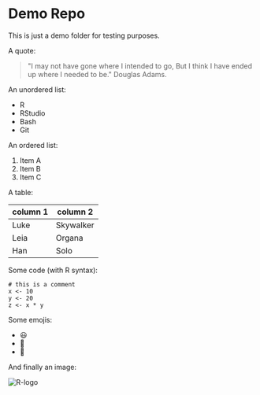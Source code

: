 # Demo Repo

This is just a demo folder for testing purposes.

A quote:

> "I may not have gone where I intended to go,
> But I think I have ended up where I needed to be."
> Douglas Adams.


An unordered list:

- R
- RStudio
- Bash
- Git


An ordered list:

1. Item A
2. Item B
3. Item C


A table:

| column 1 | column 2  |
|----------|-----------|
| Luke     | Skywalker |
| Leia     | Organa    |
| Han      | Solo      |


Some code (with R syntax):

```{r}
# this is a comment
x <- 10
y <- 20
z <- x * y
```

Some emojis:

- :smiley:
- :bear:
- :pencil:


And finally an image:

![R-logo](https://www.r-project.org/logo/Rlogo.png)
